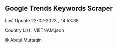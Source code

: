

## Google Trends Keywords Scraper 
 
Last Update 22-02-2023 , 14:53:38

Country List :
VIETNAM.json



© Abdul Muttaqin 
